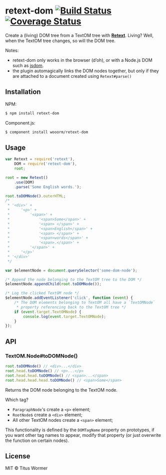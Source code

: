 # retext-dom [![Build Status](https://travis-ci.org/wooorm/retext-dom.svg?branch=master)](https://travis-ci.org/wooorm/retext-dom) [![Coverage Status](https://img.shields.io/coveralls/wooorm/retext-dom.svg)](https://coveralls.io/r/wooorm/retext-dom?branch=master)

Create a (living) DOM tree from a TextOM tree with **[Retext](https://github.com/wooorm/retext)**. Living? Well, when the TextOM tree changes, so will the DOM tree.

Notes:

- retext-dom only works in the browser (d’oh), or with a Node.js DOM such as [jsdom](https://www.npmjs.org/package/jsdom).
- the plugin automagically links the DOM nodes together, but only if they are attached to a document created using `Retext#parse()`

## Installation

NPM:
```sh
$ npm install retext-dom
```

Component.js:
```sh
$ component install wooorm/retext-dom
```

## Usage

```js
var Retext = require('retext'),
    DOM = require('retext-dom'),
    root;

root = new Retext()
    .use(DOM)
    .parse('Some English words.');

root.toDOMNode().outerHTML;
/*
 * '<div>' +
 *     '<p>' +
 *         '<span>' +
 *             '<span>Some</span>' +
 *             '<span> </span>' +
 *             '<span>English</span>' +
 *             '<span> </span>' +
 *             '<span>words</span>' +
 *             '<span>.</span>' +
 *         '</span>' +
 *     '</p>'
 * '</div>'
 */

var $elementNode = document.querySelector('some-dom-node');

/* Append the node belonging to the TextOM tree to the DOM */
$elementNode.appendChild(root.toDOMNode());

/* Log the clicked TextOM node */
$elementNode.addEventListener('click', function (event) {
    /* The DOM elements belonging to TextOM all have a `TextOMNode`
     * property referencing back to the TextOM tree */
    if (event.target.TextOMNode) {
        console.log(event.target.TextOMNode);
    }
});
```

## API

### TextOM.Node#toDOMNode()
```js
root.toDOMNode() // <div>...</div>
root.head.toDOMNode() // <p>...</p>
root.head.head.toDOMNode() // <span>...</span>
root.head.head.head.toDOMNode() // <span>Some</span>
```

Returns the DOM node belonging to the TextOM node.

Which tag?
- `ParagraphNode`'s create a `<p>` element;
- `RootNode`s create a `<div>` element;
- All other TextOM nodes create a `<span>` element;

This functionality is defined by the `DOMTagName` property on prototypes, if you want other tag names to appear, modify that property (or just overwrite the function on certain nodes).

## License

MIT © Titus Wormer
